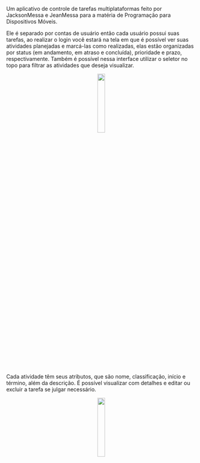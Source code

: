 Um aplicativo de controle de tarefas multiplataformas feito por JacksonMessa e JeanMessa para a matéria de Programação para Dispositivos Móveis.

Ele é separado por contas de usuário então cada usuário possui suas tarefas, ao realizar o login você estará na tela em que é possível ver suas atividades planejadas e marcá-las como realizadas, elas estão organizadas por status (em andamento, em atraso e concluída), prioridade e prazo, respectivamente. Também é possível nessa interface utilizar o seletor no topo para filtrar as atividades que deseja visualizar.
<p align="center">
<img src="https://github.com/user-attachments/assets/c6f3bac9-e328-42b2-aa91-c59ed8fea97a" width="20%" >
</p>

Cada atividade têm seus atributos, que são nome, classificação, início e término, além da descrição.  É possível visualizar com detalhes e editar ou excluir a tarefa se julgar necessário.
<p align="center">
<img src="https://github.com/user-attachments/assets/88078075-b02b-4583-bdf4-8a8859d03fd5" width="20%" >
</p>


